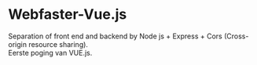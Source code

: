 # Webfaster-Vue.js
Separation of front end and backend by Node js + Express + Cors (Cross-origin resource sharing).  
Eerste poging van VUE.js.
